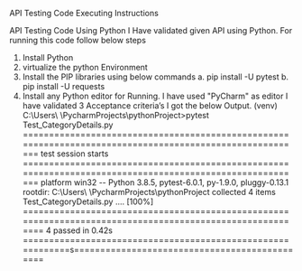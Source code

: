 API Testing Code Executing Instructions

API Testing Code Using Python
I Have validated given API using Python.
For running this code follow below steps
1.	Install Python 
2.	virtualize the python Environment
3.	Install the PIP libraries using below commands
a.	pip install -U pytest 
b.	pip install -U requests 
4.	Install any Python editor for Running.
I have used "PyCharm" as editor
I have validated 3 Acceptance criteria’s I got the below Output.
(venv) C:\Users\ \PycharmProjects\pythonProject>pytest Test_CategoryDetails.py ========================================================================================================= test session starts ========================================================================================================= platform win32 -- Python 3.8.5, pytest-6.0.1, py-1.9.0, pluggy-0.13.1 rootdir: C:\Users\ \PycharmProjects\pythonProject collected 4 items
Test_CategoryDetails.py .... [100%]
========================================================================================================== 4 passed in 0.42s ============================================================s==============================================
 
